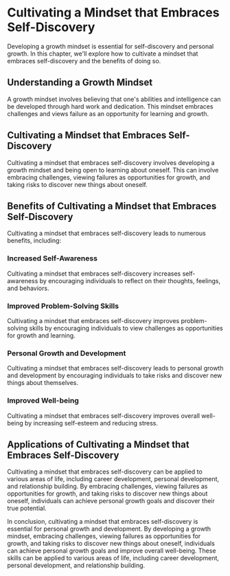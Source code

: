Cultivating a Mindset that Embraces Self-Discovery
===========================================================================================================

Developing a growth mindset is essential for self-discovery and personal growth. In this chapter, we'll explore how to cultivate a mindset that embraces self-discovery and the benefits of doing so.

Understanding a Growth Mindset
------------------------------

A growth mindset involves believing that one's abilities and intelligence can be developed through hard work and dedication. This mindset embraces challenges and views failure as an opportunity for learning and growth.

Cultivating a Mindset that Embraces Self-Discovery
--------------------------------------------------

Cultivating a mindset that embraces self-discovery involves developing a growth mindset and being open to learning about oneself. This can involve embracing challenges, viewing failures as opportunities for growth, and taking risks to discover new things about oneself.

Benefits of Cultivating a Mindset that Embraces Self-Discovery
--------------------------------------------------------------

Cultivating a mindset that embraces self-discovery leads to numerous benefits, including:

### Increased Self-Awareness

Cultivating a mindset that embraces self-discovery increases self-awareness by encouraging individuals to reflect on their thoughts, feelings, and behaviors.

### Improved Problem-Solving Skills

Cultivating a mindset that embraces self-discovery improves problem-solving skills by encouraging individuals to view challenges as opportunities for growth and learning.

### Personal Growth and Development

Cultivating a mindset that embraces self-discovery leads to personal growth and development by encouraging individuals to take risks and discover new things about themselves.

### Improved Well-being

Cultivating a mindset that embraces self-discovery improves overall well-being by increasing self-esteem and reducing stress.

Applications of Cultivating a Mindset that Embraces Self-Discovery
------------------------------------------------------------------

Cultivating a mindset that embraces self-discovery can be applied to various areas of life, including career development, personal development, and relationship building. By embracing challenges, viewing failures as opportunities for growth, and taking risks to discover new things about oneself, individuals can achieve personal growth goals and discover their true potential.

In conclusion, cultivating a mindset that embraces self-discovery is essential for personal growth and development. By developing a growth mindset, embracing challenges, viewing failures as opportunities for growth, and taking risks to discover new things about oneself, individuals can achieve personal growth goals and improve overall well-being. These skills can be applied to various areas of life, including career development, personal development, and relationship building.
